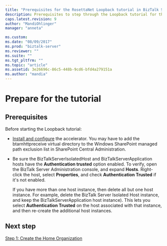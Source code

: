 ```yaml
---
title: "Prerequisites for the RosettaNet Loopback tutorial in BizTalk Server | Microsoft Docs"
description: Prerequisites to step through the Loopback tutorial for the RosettaNet accelerator (BTARN) in BizTalk Server
caps.latest.revision: 9
author: "MandiOhlinger"
manager: "anneta"

ms.custom: 
ms.date: "08/09/2017"
ms.prod: "biztalk-server"
ms.reviewer: ""
ms.suite: ""
ms.tgt_pltfrm: ""
ms.topic: "article"
ms.assetid: 3e26696c-86c5-448b-9cd6-bfd4a279151a
ms.author: "mandia"
---
```


# Prepare for the tutorial

## Prerequisites
Before starting the Loopback tutorial:
  
-   [Install and configure](install-configure-biztalk-accelerator-for-rosettanet.md) the accelerator. You may have to add the btarnhttpreceive virtual directory to the Windows SharePoint managed path exclusion list in SharePoint Central Administration.  
  
-   Be sure the BizTalkServerIsolatedHost and BizTalkServerApplication hosts have the **Authentication trusted** option enabled. To verify, open the BizTalk Server Administration console, and expand **Hosts**. Right-click the host, select **Properties**, and check **Authentication Trusted** if it's not enabled.  

    If you have more than one host instance, then delete all but one host instance. For example, delete the BizTalk Server Isolated Host instance, and keep the BizTalkServerApplication host instance). This lets you select **Authentication Trusted** on the host associated with that instance, and then re-create the additional host instances.  
  
## Next step
 [Step 1: Create the Home Organization](step-1-create-the-home-organization.md)